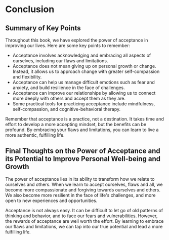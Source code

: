 # Conclusion

Summary of Key Points
---------------------

Throughout this book, we have explored the power of acceptance in improving our lives. Here are some key points to remember:

* Acceptance involves acknowledging and embracing all aspects of ourselves, including our flaws and limitations.
* Acceptance does not mean giving up on personal growth or change. Instead, it allows us to approach change with greater self-compassion and flexibility.
* Acceptance can help us manage difficult emotions such as fear and anxiety, and build resilience in the face of challenges.
* Acceptance can improve our relationships by allowing us to connect more deeply with others and accept them as they are.
* Some practical tools for practicing acceptance include mindfulness, self-compassion, and cognitive-behavioral therapy.

Remember that acceptance is a practice, not a destination. It takes time and effort to develop a more accepting mindset, but the benefits can be profound. By embracing your flaws and limitations, you can learn to live a more authentic, fulfilling life.

Final Thoughts on the Power of Acceptance and its Potential to Improve Personal Well-being and Growth
-----------------------------------------------------------------------------------------------------

The power of acceptance lies in its ability to transform how we relate to ourselves and others. When we learn to accept ourselves, flaws and all, we become more compassionate and forgiving towards ourselves and others. We also become more resilient in the face of life's challenges, and more open to new experiences and opportunities.

Acceptance is not always easy. It can be difficult to let go of old patterns of thinking and behavior, and to face our fears and vulnerabilities. However, the rewards of acceptance are well worth the effort. By learning to embrace our flaws and limitations, we can tap into our true potential and lead a more fulfilling life.